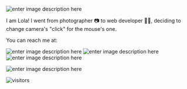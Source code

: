 ![enter image description here](https://i.ibb.co/Qv5xMym/header.png)

I am Lola! I went from photographer 📷 to web developer 👩‍💻, deciding to change camera's "click" for the mouse's one.

You can reach me at:

![enter image description here](https://i.ibb.co/YpgsDZK/4584660-linkedin-logo-media-network-social-icon-1.png) ![enter image description here](https://i.ibb.co/NYdy5v5/4584662-logo-media-network-social-twitter-icon.png) ![enter image description here](https://i.ibb.co/XtjwGpd/4584657-flickr-logo-media-network-social-icon.png)

![enter image description here](https://i.ibb.co/92FHL4d/pusheencode.gif)

![visitors](https://visitor-badge.glitch.me/badge?page_id=lolarufino&left_color=lightpink&right_color=gray)
  
